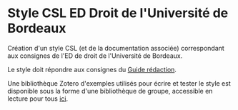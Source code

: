 # Style CSL ED Droit de l'Université de Bordeaux
Création d'un style CSL (et de la documentation associée) correspondant aux consignes de l'ED de droit de l'Université de Bordeaux.

Le style doit répondre aux consignes du [Guide rédaction](http://www.sudoc.fr/224348256).

Une bibliothèque Zotero d'exemples utilisés pour écrire et tester le style est disponible sous la forme d'une bibliothèque de groupe, accessible en lecture pour tous [ici](https://www.zotero.org/groups/2190104/style_csl_ed_droit_bx).
